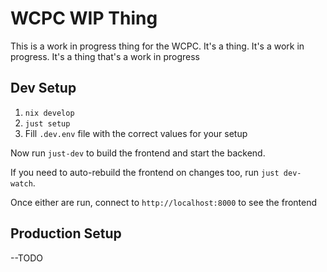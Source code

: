 
# WCPC WIP Thing

This is a work in progress thing for the WCPC. It's a thing. It's a work in progress. It's a thing that's a work in progress

## Dev Setup

1. `nix develop`
2. `just setup`
3. Fill `.dev.env` file with the correct values for your setup

Now run `just-dev` to build the frontend and start the backend.

If you need to auto-rebuild the frontend on changes too, run `just dev-watch`.

Once either are run, connect to `http://localhost:8000` to see the frontend

## Production Setup

--TODO
